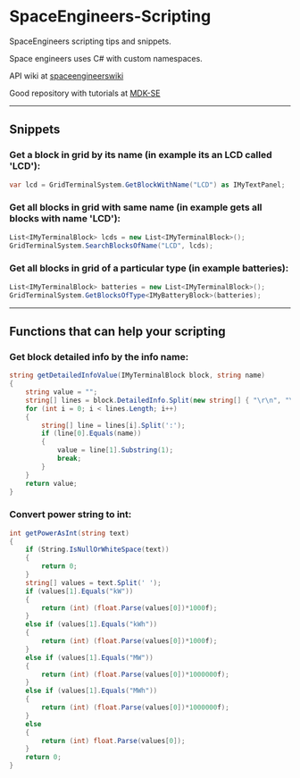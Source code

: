 # SpaceEngineers-Scripting
SpaceEngineers scripting tips and snippets.

Space engineers uses C# with custom namespaces.

API wiki at [spaceengineerswiki](https://www.spaceengineerswiki.com/Scripting_API_Documentation)

Good repository with tutorials at [MDK-SE](https://github.com/malware-dev/MDK-SE/wiki/Quick-Introduction-to-Space-Engineers-Ingame-Scripts)

---

## Snippets

### Get a block in grid by its name (in example its an LCD called 'LCD'):

```c#
var lcd = GridTerminalSystem.GetBlockWithName("LCD") as IMyTextPanel;
```

### Get all blocks in grid with same name (in example gets all blocks with name 'LCD'):

```c#
List<IMyTerminalBlock> lcds = new List<IMyTerminalBlock>();  
GridTerminalSystem.SearchBlocksOfName("LCD", lcds);
```

### Get all blocks in grid of a particular type (in example batteries):

```c#
List<IMyTerminalBlock> batteries = new List<IMyTerminalBlock>();  
GridTerminalSystem.GetBlocksOfType<IMyBatteryBlock>(batteries);
```

---

## Functions that can help your scripting

### Get block detailed info by the info name:

```c#
string getDetailedInfoValue(IMyTerminalBlock block, string name)    
{   
    string value = "";   
    string[] lines = block.DetailedInfo.Split(new string[] { "\r\n", "\n", "\r" }, StringSplitOptions.None);   
    for (int i = 0; i < lines.Length; i++)    
    {   
        string[] line = lines[i].Split(':');   
        if (line[0].Equals(name))    
        {   
            value = line[1].Substring(1);   
            break;   
        }   
    }   
    return value;   
}  
```

### Convert power string to int:

```c#
int getPowerAsInt(string text)    
{   
    if (String.IsNullOrWhiteSpace(text))    
    {   
        return 0;   
    }   
    string[] values = text.Split(' ');   
    if (values[1].Equals("kW"))    
    {   
        return (int) (float.Parse(values[0])*1000f);   
    }   
    else if (values[1].Equals("kWh"))    
    {    
        return (int) (float.Parse(values[0])*1000f);    
    }   
    else if (values[1].Equals("MW"))    
    {   
        return (int) (float.Parse(values[0])*1000000f);   
    }   
    else if (values[1].Equals("MWh"))    
    {    
        return (int) (float.Parse(values[0])*1000000f);    
    }   
    else    
    {   
        return (int) float.Parse(values[0]);   
    }   
    return 0;   
}
```
